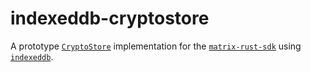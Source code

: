 # indexeddb-cryptostore

A prototype [`CryptoStore`] implementation for the [`matrix-rust-sdk`] using
[`indexeddb`].

[`matrix-rust-sdk`]: https://github.com/matrix-org/matrix-rust-sdk
[`CryptoStore`]: https://github.com/matrix-org/matrix-rust-sdk/blob/master/matrix_sdk_crypto/src/store/mod.rs#L104
[`indexeddb`]: https://github.com/poljar/indexeddb-rs
